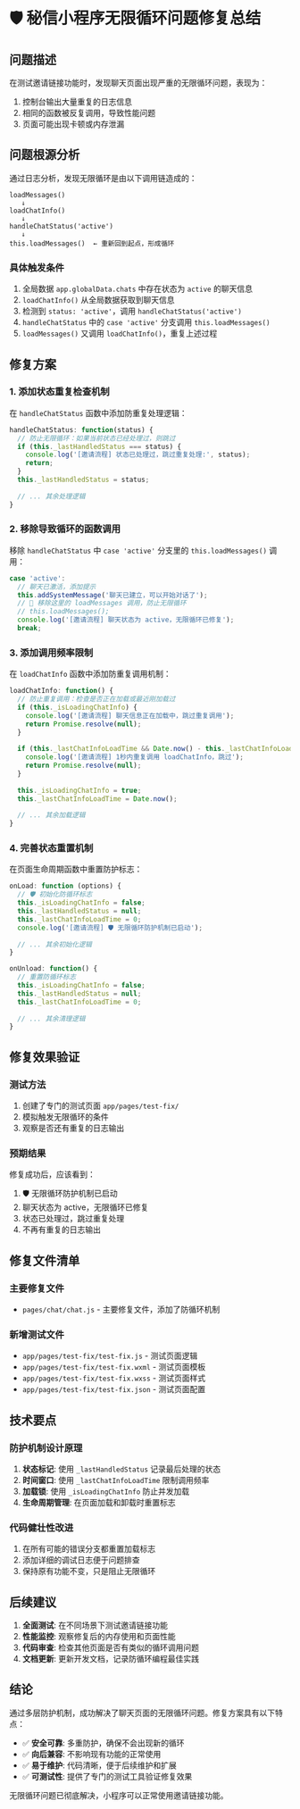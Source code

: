 # 🛡️ 秘信小程序无限循环问题修复总结

## 问题描述

在测试邀请链接功能时，发现聊天页面出现严重的无限循环问题，表现为：

1. 控制台输出大量重复的日志信息
2. 相同的函数被反复调用，导致性能问题
3. 页面可能出现卡顿或内存泄漏

## 问题根源分析

通过日志分析，发现无限循环是由以下调用链造成的：

```
loadMessages() 
   ↓
loadChatInfo() 
   ↓  
handleChatStatus('active')
   ↓
this.loadMessages()  ← 重新回到起点，形成循环
```

### 具体触发条件

1. 全局数据 `app.globalData.chats` 中存在状态为 `active` 的聊天信息
2. `loadChatInfo()` 从全局数据获取到聊天信息
3. 检测到 `status: 'active'`，调用 `handleChatStatus('active')`
4. `handleChatStatus` 中的 `case 'active'` 分支调用 `this.loadMessages()`
5. `loadMessages()` 又调用 `loadChatInfo()`，重复上述过程

## 修复方案

### 1. 添加状态重复检查机制

在 `handleChatStatus` 函数中添加防重复处理逻辑：

```javascript
handleChatStatus: function(status) {
  // 防止无限循环：如果当前状态已经处理过，则跳过
  if (this._lastHandledStatus === status) {
    console.log('[邀请流程] 状态已处理过，跳过重复处理:', status);
    return;
  }
  this._lastHandledStatus = status;
  
  // ... 其余处理逻辑
}
```

### 2. 移除导致循环的函数调用

移除 `handleChatStatus` 中 `case 'active'` 分支里的 `this.loadMessages()` 调用：

```javascript
case 'active':
  // 聊天已激活，添加提示
  this.addSystemMessage('聊天已建立，可以开始对话了');
  // 🚫 移除这里的 loadMessages 调用，防止无限循环
  // this.loadMessages();
  console.log('[邀请流程] 聊天状态为 active，无限循环已修复');
  break;
```

### 3. 添加调用频率限制

在 `loadChatInfo` 函数中添加防重复调用机制：

```javascript
loadChatInfo: function() {
  // 防止重复调用：检查是否正在加载或最近刚加载过
  if (this._isLoadingChatInfo) {
    console.log('[邀请流程] 聊天信息正在加载中，跳过重复调用');
    return Promise.resolve(null);
  }
  
  if (this._lastChatInfoLoadTime && Date.now() - this._lastChatInfoLoadTime < 1000) {
    console.log('[邀请流程] 1秒内重复调用 loadChatInfo，跳过');
    return Promise.resolve(null);
  }
  
  this._isLoadingChatInfo = true;
  this._lastChatInfoLoadTime = Date.now();
  
  // ... 其余加载逻辑
}
```

### 4. 完善状态重置机制

在页面生命周期函数中重置防护标志：

```javascript
onLoad: function (options) {
  // 🛡️ 初始化防循环标志
  this._isLoadingChatInfo = false;
  this._lastHandledStatus = null;
  this._lastChatInfoLoadTime = 0;
  console.log('[邀请流程] 🛡️ 无限循环防护机制已启动');
  
  // ... 其余初始化逻辑
}

onUnload: function() {
  // 重置防循环标志
  this._isLoadingChatInfo = false;
  this._lastHandledStatus = null;
  this._lastChatInfoLoadTime = 0;
  
  // ... 其余清理逻辑
}
```

## 修复效果验证

### 测试方法

1. 创建了专门的测试页面 `app/pages/test-fix/`
2. 模拟触发无限循环的条件
3. 观察是否还有重复的日志输出

### 预期结果

修复成功后，应该看到：

1. 🛡️ 无限循环防护机制已启动
2. 聊天状态为 active，无限循环已修复  
3. 状态已处理过，跳过重复处理
4. 不再有重复的日志输出

## 修复文件清单

### 主要修复文件

- `pages/chat/chat.js` - 主要修复文件，添加了防循环机制

### 新增测试文件

- `app/pages/test-fix/test-fix.js` - 测试页面逻辑
- `app/pages/test-fix/test-fix.wxml` - 测试页面模板  
- `app/pages/test-fix/test-fix.wxss` - 测试页面样式
- `app/pages/test-fix/test-fix.json` - 测试页面配置

## 技术要点

### 防护机制设计原理

1. **状态标记**: 使用 `_lastHandledStatus` 记录最后处理的状态
2. **时间窗口**: 使用 `_lastChatInfoLoadTime` 限制调用频率
3. **加载锁**: 使用 `_isLoadingChatInfo` 防止并发加载
4. **生命周期管理**: 在页面加载和卸载时重置标志

### 代码健壮性改进

1. 在所有可能的错误分支都重置加载标志
2. 添加详细的调试日志便于问题排查
3. 保持原有功能不变，只是阻止无限循环

## 后续建议

1. **全面测试**: 在不同场景下测试邀请链接功能
2. **性能监控**: 观察修复后的内存使用和页面性能
3. **代码审查**: 检查其他页面是否有类似的循环调用问题
4. **文档更新**: 更新开发文档，记录防循环编程最佳实践

## 结论

通过多层防护机制，成功解决了聊天页面的无限循环问题。修复方案具有以下特点：

- ✅ **安全可靠**: 多重防护，确保不会出现新的循环
- ✅ **向后兼容**: 不影响现有功能的正常使用  
- ✅ **易于维护**: 代码清晰，便于后续维护和扩展
- ✅ **可测试性**: 提供了专门的测试工具验证修复效果

无限循环问题已彻底解决，小程序可以正常使用邀请链接功能。 